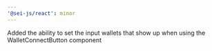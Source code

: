 ```yaml
---
'@sei-js/react': minor
---
```


Added the ability to set the input wallets that show up when using the WalletConnectButton component
